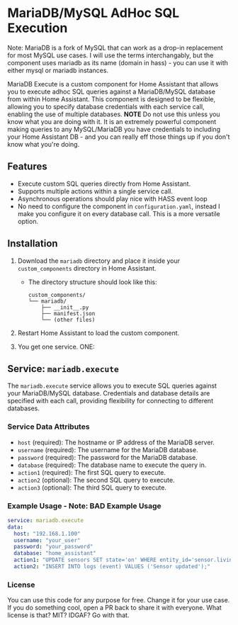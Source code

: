 # MariaDB/MySQL AdHoc SQL Execution

Note: MariaDB is a fork of MySQL that can work as a drop-in replacement for most MySQL use cases.  I will use the terms interchangably, but the component uses mariadb as its name (domain in hass) - you can use it with either mysql or mariadb instances.

MariaDB Execute is a custom component for Home Assistant that allows you to execute adhoc SQL queries against a MariaDB/MySQL database from within Home Assistant. This component is designed to be flexible, allowing you to specify database credentials with each service call, enabling the use of multiple databases.
**NOTE** Do not use this unless you know what you are doing with it. It is an extremely powerful component making queries to any MySQL/MariaDB you have credentials to including your Home Assistant DB - and you can really eff those things up if you don't know what you're doing.

## Features

- Execute custom SQL queries directly from Home Assistant.
- Supports multiple actions within a single service call.
- Asynchronous operations should play nice with HASS event loop
- No need to configure the component in `configuration.yaml`, instead I make you configure it on every database call. This is a more versatile option.

## Installation

1. Download the `mariadb` directory and place it inside your `custom_components` directory in Home Assistant.

   - The directory structure should look like this:
     ```
     custom_components/
     └── mariadb/
         ├── __init__.py
         ├── manifest.json
         └── (other files)
     ```

2. Restart Home Assistant to load the custom component.

3. You get one service. ONE:

## Service: `mariadb.execute`

The `mariadb.execute` service allows you to execute SQL queries against your MariaDB/MySQL database. Credentials and database details are specified with each call, providing flexibility for connecting to different databases.

### Service Data Attributes

- `host` (required): The hostname or IP address of the MariaDB server.
- `username` (required): The username for the MariaDB database.
- `password` (required): The password for the MariaDB database.
- `database` (required): The database name to execute the query in.
- `action1` (required): The first SQL query to execute.
- `action2` (optional): The second SQL query to execute.
- `action3` (optional): The third SQL query to execute.

### Example Usage - Note: BAD Example Usage

```yaml
service: mariadb.execute
data:
  host: "192.168.1.100"
  username: "your_user"
  password: "your_password"
  database: "home_assistant"
  action1: "UPDATE sensors SET state='on' WHERE entity_id='sensor.living_room_temperature';"
  action2: "INSERT INTO logs (event) VALUES ('Sensor updated');"
```

### License

You can use this code for any purpose for free. Change it for your use case.  If you do something cool, open a PR back to share it with everyone.
What license is that? MIT? IDGAF? Go with that. 
 
